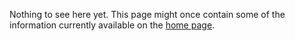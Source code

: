 <!-- TITLE: #projectwiki -->
<!-- SUBTITLE: Much project, very wiki -->

Nothing to see here yet. This page might once contain some of the information currently available on the [home page](/).